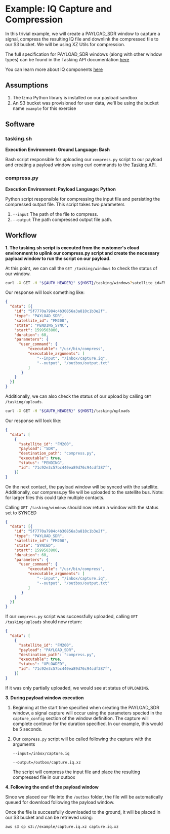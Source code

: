 # Example: IQ Capture and Compression

In this trivial example, we will create a PAYLOAD_SDR window to capture a signal, compress the resulting IQ file and downlink the compressed
file to our S3 bucket.  We will be using XZ Utils for compression.

The full specification for PAYLOAD_SDR windows (along with other window types) can be found in the Tasking API
documentation [here](https://developers.spire.com/tasking-api-docs/index.html#supported-windows)

You can learn more about IQ components [here](https://en.wikipedia.org/wiki/In-phase_and_quadrature_components#IQ_phase_convention)

## Assumptions

1. The lzma Python library is installed on our payload sandbox
1. An S3 bucket was provisioned for user data, we'll be using the bucket name `example` for this exercise

## Software

### tasking.sh

**Execution Environment: Ground**
**Language: Bash**

Bash script responsible for uploading our `compress.py` script to our payload and creating a payload 
window using curl commands to the [Tasking API](https://developers.spire.com/tasking-api-docs/index.html).

### compress.py

**Execution Environment: Payload**
**Language: Python**

Python script responsible for compressing the input file and persisting the compressed output file.
This script takes two parameters

1. `--input` The path of the file to compress.
1. `--output` The path compressed output file path.

## Workflow

**1. The tasking.sh script is executed from the customer's cloud environment to uplink our compress.py script 
and create the necessary payload window to run the script on our payload.**

At this point, we can call the `GET /tasking/windows` to check the status of our window.

```bash
curl -X GET -H "${AUTH_HEADER}" ${HOST}/tasking/windows?satellite_id=FM200
```

Our response will look something like:

```json
{
  "data": [{
    "id": "5f7770a7984c4b30856a3a810c1b3e2f",
    "type": "PAYLOAD_SDR",
    "satellite_id": "FM200",
    "state": "PENDING_SYNC",
    "start": 1599503800,
    "duration": 60,
    "parameters": {
      "user_command": {
          "executable": "/usr/bin/compress",
          "executable_arguments": [
              "--input", "/inbox/capture.iq",
              "--output", "/outbox/output.txt"
          ]
       }
    }
  }]
}
```

Additionally, we can also check the status of our upload by calling `GET /tasking/uploads`.

```bash
curl -X GET -H "${AUTH_HEADER}" ${HOST}/tasking/uploads
```

Our response will look like:

```json
{
  "data": [
    {
      "satellite_id": "FM200",
      "payload": "SDR",
      "destination_path": "compress.py",
      "executable": true,
      "status": "PENDING",
      "id": "71c92e3c57bc440ea89d76c94cdf387f",
    }]
}
```

On the next contact, the payload window will be synced with the satellite.  Additionally, our 
compress.py file will be uploaded to the satellite bus.  Note: for larger files this could take multiple contacts.

Calling `GET /tasking/windows` should now return a window with the status set to SYNCED

```json
{
  "data": [{
    "id": "5f7770a7984c4b30856a3a810c1b3e2f",
    "type": "PAYLOAD_SDR",
    "satellite_id": "FM200",
    "state": "SYNCED",
    "start": 1599503800,
    "duration": 60,
    "parameters": {
      "user_command": {
          "executable": "/usr/bin/compress",
          "executable_arguments": [
              "--input", "/inbox/capture.iq",
              "--output", "/outbox/output.txt"
          ]
       }
    }
  }]
}
```

If our `compress.py` script was successfully uploaded, calling `GET /tasking/uploads` should now return:

```json
{
  "data": [
    {
      "satellite_id": "FM200",
      "payload": "PAYLOAD_SDR",
      "destination_path": "compress.py",
      "executable": true,
      "status": "UPLOADED",
      "id": "71c92e3c57bc440ea89d76c94cdf387f",
    }]
}
```

If it was only partially uploaded, we would see at status of `UPLOADING`.

**3. During payload window execution**

1. Beginning at the start time specified when creating the PAYLOAD_SDR window, a signal capture will occur using the
parameters specied in the `capture_config` section of the window definition.  The capture will complete continue for the duration specified.
In our example, this would be 5 seconds.

2. Our `compress.py` script will be called following the capture with the arguments

    `--input=/inbox/capture.iq`
    
    `--output=/outbox/capture.iq.xz`
    
    The script will compress the input file and place the resulting compressed file in our outbox

**4. Following the end of the payload window**

Since we placed our file into the `/outbox` folder, the file will be automatically queued for download following the payload window.

Once the file is successfully downloaded to the ground, it will be placed in our S3 bucket and can be retrieved using:

`aws s3 cp s3://example/capture.iq.xz capture.iq.xz`
